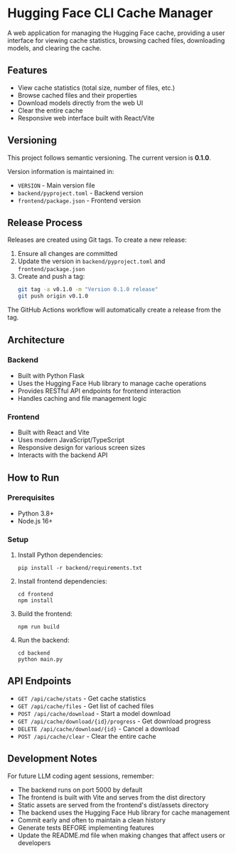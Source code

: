 # Hugging Face CLI Cache Manager

A web application for managing the Hugging Face cache, providing a user interface for viewing cache statistics, browsing cached files, downloading models, and clearing the cache.

## Features

- View cache statistics (total size, number of files, etc.)
- Browse cached files and their properties
- Download models directly from the web UI
- Clear the entire cache
- Responsive web interface built with React/Vite

## Versioning

This project follows semantic versioning. The current version is **0.1.0**.

Version information is maintained in:
- `VERSION` - Main version file
- `backend/pyproject.toml` - Backend version
- `frontend/package.json` - Frontend version

## Release Process

Releases are created using Git tags. To create a new release:

1. Ensure all changes are committed
2. Update the version in `backend/pyproject.toml` and `frontend/package.json` 
3. Create and push a tag:
   ```bash
   git tag -a v0.1.0 -m "Version 0.1.0 release"
   git push origin v0.1.0
   ```

The GitHub Actions workflow will automatically create a release from the tag.

## Architecture

### Backend
- Built with Python Flask
- Uses the Hugging Face Hub library to manage cache operations
- Provides RESTful API endpoints for frontend interaction
- Handles caching and file management logic

### Frontend
- Built with React and Vite
- Uses modern JavaScript/TypeScript
- Responsive design for various screen sizes
- Interacts with the backend API

## How to Run

### Prerequisites
- Python 3.8+
- Node.js 16+

### Setup
1. Install Python dependencies:
   ```
   pip install -r backend/requirements.txt
   ```

2. Install frontend dependencies:
   ```
   cd frontend
   npm install
   ```

3. Build the frontend:
   ```
   npm run build
   ```

4. Run the backend:
   ```
   cd backend
   python main.py
   ```

## API Endpoints

- `GET /api/cache/stats` - Get cache statistics
- `GET /api/cache/files` - Get list of cached files
- `POST /api/cache/download` - Start a model download
- `GET /api/cache/download/{id}/progress` - Get download progress
- `DELETE /api/cache/download/{id}` - Cancel a download
- `POST /api/cache/clear` - Clear the entire cache

## Development Notes

For future LLM coding agent sessions, remember:
- The backend runs on port 5000 by default
- The frontend is built with Vite and serves from the dist directory
- Static assets are served from the frontend's dist/assets directory
- The backend uses the Hugging Face Hub library for cache management
- Commit early and often to maintain a clean history
- Generate tests BEFORE implementing features
- Update the README.md file when making changes that affect users or developers